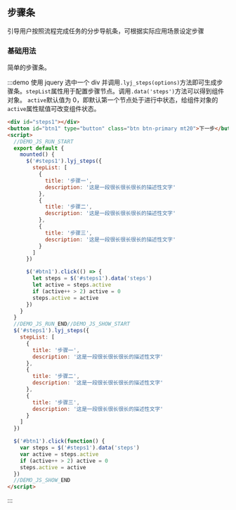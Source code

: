 ## 步骤条

引导用户按照流程完成任务的分步导航条，可根据实际应用场景设定步骤

### 基础用法

简单的步骤条。

:::demo 使用 jquery 选中一个 div 并调用`.lyj_steps(options)`方法即可生成步骤条。`stepList`属性用于配置步骤节点。调用`.data('steps')`方法可以得到组件对象。 `active`默认值为 0，即默认第一个节点处于进行中状态，给组件对象的`active`属性赋值可改变组件状态。

```html
<div id="steps1"></div>
<button id="btn1" type="button" class="btn btn-primary mt20">下一步</button>
<script>
  //DEMO_JS_RUN_START
  export default {
    mounted() {
      $('#steps1').lyj_steps({
        stepList: [
          {
            title: '步骤一',
            description: '这是一段很长很长很长的描述性文字'
          },
          {
            title: '步骤二',
            description: '这是一段很长很长很长的描述性文字'
          },
          {
            title: '步骤三',
            description: '这是一段很长很长很长的描述性文字'
          }
        ]
      })

      $('#btn1').click(() => {
        let steps = $('#steps1').data('steps')
        let active = steps.active
        if (active++ > 2) active = 0
        steps.active = active
      })
    }
  }
  //DEMO_JS_RUN_END//DEMO_JS_SHOW_START
  $('#steps1').lyj_steps({
    stepList: [
      {
        title: '步骤一',
        description: '这是一段很长很长很长的描述性文字'
      },
      {
        title: '步骤二',
        description: '这是一段很长很长很长的描述性文字'
      },
      {
        title: '步骤三',
        description: '这是一段很长很长很长的描述性文字'
      }
    ]
  })

  $('#btn1').click(function() {
    var steps = $('#steps1').data('steps')
    var active = steps.active
    if (active++ > 2) active = 0
    steps.active = active
  })
  //DEMO_JS_SHOW_END
</script>
```

:::
